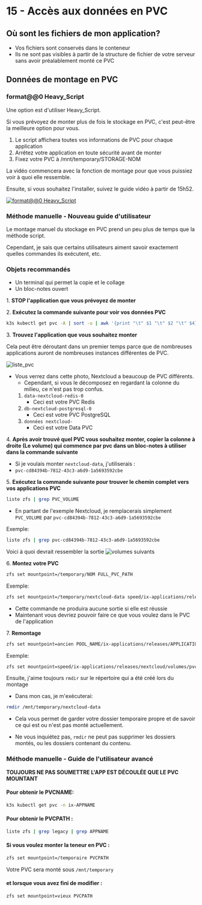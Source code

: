# 15 - Accès aux données en PVC

## Où sont les fichiers de mon application?

- Vos fichiers sont conservés dans le conteneur
- Ils ne sont pas visibles à partir de la structure de fichier de votre serveur sans avoir préalablement monté ce PVC

## Données de montage en PVC

### format@@0 Heavy_Script

Une option est d'utiliser Heavy_Script.

Si vous prévoyez de monter plus de fois le stockage en PVC, c'est peut-être la meilleure option pour vous.

1. Le script affichera toutes vos informations de PVC pour chaque application
2. Arrêtez votre application en toute sécurité avant de monter
3. Fixez votre PVC à /mnt/temporary/STORAGE-NOM

La vidéo commencera avec la fonction de montage pour que vous puissiez voir à quoi elle ressemble.

Ensuite, si vous souhaitez l'installer, suivez le guide vidéo à partir de 15h52.

[![format@@0 Heavy_Script](/img/pvc_access/video_thumbnail.jpg)](https://youtu.be/uZp4x_Susgo?t=616 "format@@0 Heavy_Script")

### Méthode manuelle - Nouveau guide d'utilisateur

Le montage manuel du stockage en PVC prend un peu plus de temps que la méthode script.

Cependant, je sais que certains utilisateurs aiment savoir exactement quelles commandes ils exécutent, etc.

### Objets recommandés

- Un terminal qui permet la copie et le collage
- Un bloc-notes ouvert

1\. **STOP l'application que vous prévoyez de monter**

2\. **Exécutez la commande suivante pour voir vos données PVC**

```bash
k3s kubectl get pvc -A | sort -u | awk '{print "\t" $1 "\t" $2 "\t" $4}' | colonne -t
```

3\. **Trouvez l'application que vous souhaitez monter**

Cela peut être déroutant dans un premier temps parce que de nombreuses applications auront de nombreuses instances différentes de PVC.

![liste_pvc](/img/pvc_access/pvc_list.png)

- Vous verrez dans cette photo, Nextcloud a beaucoup de PVC différents.
  - Cependant, si vous le décomposez en regardant la colonne du milieu, ce n'est pas trop confus.
  1. `data-nextcloud-redis-0`
      - Ceci est votre PVC Redis
  2. `db-nextcloud-postgresql-0`
      - Ceci est votre PVC PostgreSQL
  3. `données nextcloud-`
      - Ceci est votre Data PVC

4\. **Après avoir trouvé quel PVC vous souhaitez monter, copier la colonne à droite (Le volume) qui commence par pvc dans un bloc-notes à utiliser dans la commande suivante**

- Si je voulais monter `nextcloud-data`, j'utiliserais :
- `pvc-cd84394b-7812-43c3-a6d9-1a5693592cbe`

5\. **Exécutez la commande suivante pour trouver le chemin complet vers vos applications PVC**

```bash
liste zfs | grep PVC_VOLUME
```

- En partant de l'exemple Nextcloud, je remplacerais simplement `PVC_VOLUME` par `pvc-cd84394b-7812-43c3-a6d9-1a5693592cbe`

Exemple:

```bash
liste zfs | grep pvc-cd84394b-7812-43c3-a6d9-1a5693592cbe
```

Voici à quoi devrait ressembler la sortie ![volumes suivants](/img/pvc_access/nextcloud_volumes.png)

6\. **Montez votre PVC**

```bash
zfs set mountpoint=/temporary/NOM FULL_PVC_PATH
```

Exemple:

```bash
zfs set mountpoint=/temporary/nextcloud-data speed/ix-applications/releases/nextcloud/volumes/pvc-cd84394b-7812-43c3-a6d9-1a5693592cbe
```

- Cette commande ne produira aucune sortie si elle est réussie
- Maintenant vous devriez pouvoir faire ce que vous voulez dans le PVC de l'application

7\. **Remontage**

```bash
zfs set mountpoint=ancien POOL_NAME/ix-applications/releases/APPLICATION_NAME/volumes/VOLUME-NAME
```

Exemple:

```bash
zfs set mountpoint=speed/ix-applications/releases/nextcloud/volumes/pvc-cd84394b-7812-43c3-a6d9-1a5693592cbe
```

Ensuite, j'aime toujours `rmdir` sur le répertoire qui a été créé lors du montage

- Dans mon cas, je m'exécuterai:

```bash
rmdir /mnt/temporary/nextcloud-data
```

- Cela vous permet de garder votre dossier temporaire propre et de savoir ce qui est ou n'est pas monté actuellement.

- Ne vous inquiétez pas, `rmdir` ne peut pas supprimer les dossiers montés, ou les dossiers contenant du contenu.

### Méthode manuelle - Guide de l'utilisateur avancé

**TOUJOURS NE PAS SOUMETTRE L'APP EST DÉCOULÉE QUE LE PVC MOUNTANT**

#### Pour obtenir le PVCNAME:

```bash
k3s kubectl get pvc -n ix-APPNAME
```

#### Pour obtenir le PVCPATH :

```bash
liste zfs | grep legacy | grep APPNAME
```

#### Si vous voulez monter la teneur en PVC :

```bash
zfs set mountpoint=/temporaire PVCPATH
```

Votre PVC sera monté sous `/mnt/temporary`

#### et lorsque vous avez fini de modifier :

```bash
zfs set mountpoint=vieux PVCPATH
```
